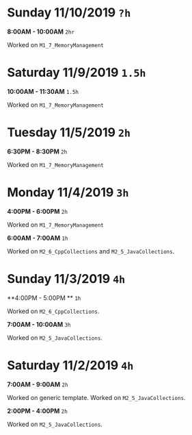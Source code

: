 # Sunday 11/10/2019 `?h`

**8:00AM - 10:00AM** `2hr`

Worked on `M1_7_MemoryManagement`

# Saturday 11/9/2019 `1.5h`

**10:00AM - 11:30AM** `1.5h`

Worked on `M1_7_MemoryManagement`

# Tuesday 11/5/2019 `2h`

**6:30PM - 8:30PM** `2h`

Worked on `M1_7_MemoryManagement`

# Monday 11/4/2019 `3h`

**4:00PM - 6:00PM** `2h`

Worked on `M1_7_MemoryManagement`

**6:00AM - 7:00AM** `1h`

Worked on `M2_6_CppCollections` and `M2_5_JavaCollections`.

# Sunday 11/3/2019 `4h`

**4:00PM - 5:00PM ** `1h`

Worked on `M2_6_CppCollections`.

**7:00AM - 10:00AM** `3h`

Worked on `M2_5_JavaCollections`.

# Saturday 11/2/2019 `4h`

**7:00AM - 9:00AM** `2h`

Worked on generic template. Worked on `M2_5_JavaCollections`.

**2:00PM - 4:00PM** `2h`

Worked on `M2_5_JavaCollections`.
